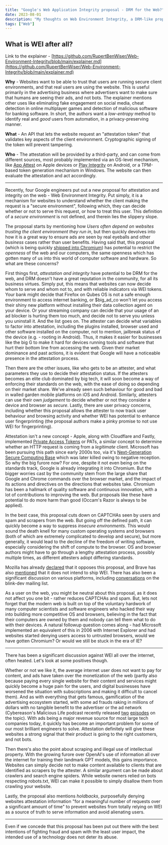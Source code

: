 ```yaml
---
title: "Google's Web Application Integrity proposal - DRM for the Web?"
date: 2023-08-01
description: "My thoughts on Web Environment Integrity, a DRM-like proposal for the web"
tags: ["Web"]
---
```


## What is WEI after all?

Link to the explainer - [https://github.com/RupertBenWiser/Web-Environment-Integrity/blob/main/explainer.md](https://github.com/RupertBenWiser/Web-Environment-Integrity/blob/main/explainer.md)

**Why** - Websites want to be able to trust that users are running secure client environments, and that real users are using the website. This is useful primarily in the advertising business where advertisers want to make sure that humans are seeing their ads, and not bots. The explainer mentions other uses like eliminating fake engagement on social media, cheat detection in online multiplayer games and detection of malicious software for banking software. In short, the authors want a *low-entropy* method to identify real and *good* users from automation, in a privacy-preserving manner.

**What** - An API that lets the website request an "attestation token" that validates key aspects of the client environment. Cryptographic signing of the token will prevent tampering.

**Who** - The attestation will be provided by a third-party, and can come from different sources, most probably implemented via an OS-level mechanism, like [App Attest](https://developer.apple.com/documentation/devicecheck/validating_apps_that_connect_to_your_server) on Apple devices or [Play Integrity](https://developer.android.com/google/play/integrity) on Android, or a TPM-based token generation mechanism in Windows. The website can then evaluate the attestation and act accordingly.

---

Recently, four Google engineers put out a new proposal for attestation and integrity on the web - Web Environment Integrity. Put simply, it is a mechanism for websites to understand whether the client making the request is a "secure environment", following which, they can decide whether or not to serve this request, or how to treat this user. This definition of a *secure environment* is not defined, and therein lies the slippery slope.

The proposal starts by mentioning how _Users often depend on websites trusting the client environment they run in_, but then quickly devolves into how it is a great way to ensure ads are seen by real eyeballs and other *business* cases rather than user benefits. Having said that, this proposal (which is being quickly [shipped into Chromium](https://github.com/chromium/chromium/commit/6f47a22906b2899412e79a2727355efa9cc8f5bd)) has potential to restrict the *openness* of the web and our computers, the same openness which has gotten many of us into this world of computer software and hardware. So what are these concerns?

First things first, *attestation and integrity* have potential to be DRM for the web, and DRM doesn't have a great reputation in the community, for all its business virtues. Simply put, this means that websites can now decide whom to serve and whom not to, and with reliable indicators via WEI tokens. Your bank might decide that Firefox on Qubes OS is not a safe enough environment to access internet banking, or $big_ad_co won't let you access their shiny new platform without installing their data collection agent on your device. Or your streaming company can decide that your usage of an ad blocker is hurting them too much, and decide not to serve you unless you uninstall it. And the list goes on. The attester can decide what variables to factor into attestation, including the plugins installed, browser used and other software installed on the computer, not to mention, jailbreak status of the device (e.g. - rooting in Android). Thus, it makes it easier for businesses like the big G to make it hard for devices running tools and software that hurt their bottom line from accessing the web. Given their market dominance and past actions, it is evident that Google will have a noticeable presence in the attestation process.

Then there are the other issues, like who gets to be an attester, and what parameters they use to decide their attestation status. If the attesters becomes an elite club dominated by big tech, it will soon become a way of enforcing their standards on the web, with the ease of doing so depending on their market share. We've already seen such behaviour for good and bad in walled garden mobile platforms on iOS and Android. Similarly, attesters can use their own *judgement* to decide whether or not they consider a device and browser as *secure*. Lastly, there are user privacy concerns, including whether this proposal allows the attester to now track user behaviour and browsing activity and whether WEI has potential to enhance user fingerprinting (the proposal authors make a pinky promise to not use WEI for fingerprinting).

Attestation isn't a new concept - Apple, along with Cloudflare and Fastly, implemented [Private Access Tokens](https://developer.apple.com/news/?id=huqjyh7k) or PATs, a similar concept to determine whether an HTTP request is coming from a *legitimate* client. Microsoft has been pursuing this path since early 2000s too, via it's [Next-Generation Secure Computing Base](https://en.wikipedia.org/wiki/Next-Generation_Secure_Computing_Base) which was later killed owing to negative reception. So why the big furore now? For one, despite it not even being on the standards track, Google is already integrating it into Chromium. But the bigger worries cast by the community stem from the large share that Google and Chrome commands over the browser market, and the impact of its actions and directives on the directions that websites take. Chromium has been a hallmark of quality software and continuous innovation, with a lot of contributions to improving the web. But proposals like these have potential to do more harm than good (Occam's Razor is always to be applied).

In the best case, this proposal cuts down on CAPTCHAs seen by users and spam and scrapers from the web. But going off the defined path, it can quickly become a way to suppress *insecure environments*. This would sound the death knell for many custom operating systems and browsers (both of which are extremely complicated to develop and secure), but more generally, it would lead to the decline of the freedom of writing software, especially considering the shift of compute to the browser. OS and browser authors might have to go through a lengthy attestation process, possibly multiple times, as different attesters adopt differing standards.

Mozilla has already [declared](https://github.com/mozilla/standards-positions/issues/852) that it opposes this proposal, and Brave has also [mentioned](https://community.brave.com/t/braves-stance-on-web-environment-integrity/497890/9) that it does not intend to ship WEI. There has also been a significant discussion on various platforms, including [conversations](https://groups.google.com/a/chromium.org/g/blink-dev/c/Ux5h_kGO22g/m/XCAIgPtxAQAJ) on the blink-dev mailing list. 

As a user on the web, you might be neutral about this proposal, as it does not affect you one bit - rather reduces CAPTCHAs and spam. But, lets not forget that the modern web is built on top of the voluntary hardwork of many computer scientists and software engineers who hacked their way into building more competitive OS and browsers, believing in the fact that their computers are owned by them and nobody can tell them what to do with their devices. A natural followup question comes along - had Microsoft implemented an equivalent of this in 2006 with Internet Explorer and had websites started denying users access to untrusted browsers, would we have gotten Chromium? Or would we still be stuck in the era of IE?

---

There has been a significant discussion against WEI all over the internet, often heated. Let's look at some positives though. 

Whether or not we like it, the average internet user does not want to pay for content, and ads have taken over the monetization of the web (partly also because paying every single website for their content and services might quickly become a huge pain for the users, and digital businesses have worsened the situation with subscriptions and making it difficult to cancel them). And as with everything that gets famous, gamification of the advertising ecosystem started, with some ad frauds raking in millions of dollars with no tangible benefit to the advertiser or the ad network (Cybereason's Malicious Life podcast recently released [two](https://open.spotify.com/episode/2isfuKGQ2GS0Oxxu86kW5C) [episodes](https://open.spotify.com/episode/18hi3GkhrJOK5YT0wHJLeG) on the topic). With ads being a major revenue source for most large tech companies today, it quickly has become an important problem for some of our most brilliant engineers to solve. Attestation definitely will give these websites a strong signal that their product is going to the right customers, and not bots.

Then there's also the point about scraping and illegal use of intellectual property. With the growing furore over OpenAI's use of information all over the internet for training their landmark GPT models, this gains importance. Websites can simply decide not to make content available to clients that are identified as scrapers by the attester. A similar argument can be made about crawlers and search engine spiders. While website owners relied on bots respecting robots.txt, WEI can make it possible to simply disallow them from crawling your website.

Lastly, the proposal also mentions *holdbacks*, purposefully denying websites attestation information "for a meaningful number of requests over a significant amount of time" to prevent websites from totally relying on WEI as a source of truth to serve information and avoid alienating users.

---

Even if we concede that this proposal has been put out there with the best intentions of fighting fraud and spam with the least user impact, the intended use of a technology does not deter its abuse. 
